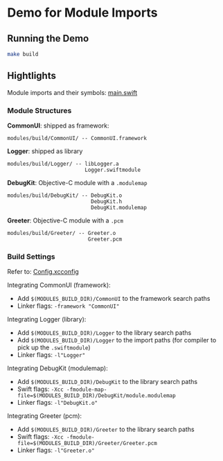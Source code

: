 # Demo for Module Imports

## Running the Demo

```bash
make build
```

## Hightlights

Module imports and their symbols: [main.swift](https://github.com/trinhngocthuyen/ios-demos/blob/main/module-import/EX/main.swift)

### Module Structures

**CommonUI**: shipped as framework:
```
modules/build/CommonUI/ -- CommonUI.framework
```

**Logger**: shipped as library
```
modules/build/Logger/ -- libLogger.a
                         Logger.swiftmodule
```

**DebugKit**: Objective-C module with a `.modulemap`
```
modules/build/DebugKit/ -- DebugKit.o
                           DebugKit.h
                           DebugKit.modulemap
```

**Greeter**: Objective-C module with a `.pcm`
```
modules/build/Greeter/ -- Greeter.o
                          Greeter.pcm
```

### Build Settings

Refer to: [Config.xcconfig](https://github.com/trinhngocthuyen/ios-demos/blob/main/module-import/Config.xcconfig)

Integrating CommonUI (framework):
- Add `$(MODULES_BUILD_DIR)/CommonUI` to the framework search paths
- Linker flags: `-framework "CommonUI"`

Integrating Logger (library):
- Add `$(MODULES_BUILD_DIR)/Logger` to the library search paths
- Add `$(MODULES_BUILD_DIR)/Logger` to the import paths (for compiler to pick up the `.swiftmodule`)
- Linker flags: `-l"Logger"`

Integrating DebugKit (modulemap):
- Add `$(MODULES_BUILD_DIR)/DebugKit` to the library search paths
- Swift flags: `-Xcc -fmodule-map-file=$(MODULES_BUILD_DIR)/DebugKit/module.modulemap`
- Linker flags: `-l"DebugKit.o"`

Integrating Greeter (pcm):
- Add `$(MODULES_BUILD_DIR)/Greeter` to the library search paths
- Swift flags: `-Xcc -fmodule-file=$(MODULES_BUILD_DIR)/Greeter/Greeter.pcm`
- Linker flags: `-l"Greeter.o"`
